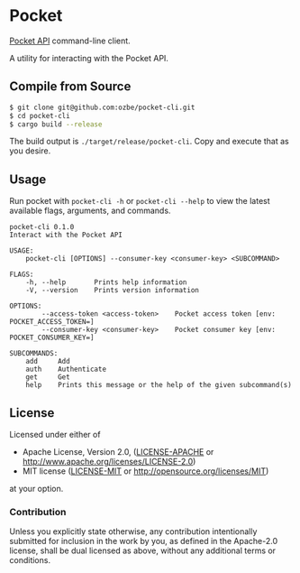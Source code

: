 # Pocket

[Pocket API](https://getpocket.com/developer/apps/) command-line client.

A utility for interacting with the Pocket API.

## Compile from Source

```bash
$ git clone git@github.com:ozbe/pocket-cli.git
$ cd pocket-cli
$ cargo build --release
```
The build output is `./target/release/pocket-cli`. Copy and execute that as you
desire.

## Usage

Run pocket with `pocket-cli -h` or `pocket-cli --help` to view the latest available flags, arguments, and
commands.

```text
pocket-cli 0.1.0
Interact with the Pocket API

USAGE:
    pocket-cli [OPTIONS] --consumer-key <consumer-key> <SUBCOMMAND>

FLAGS:
    -h, --help       Prints help information
    -V, --version    Prints version information

OPTIONS:
        --access-token <access-token>    Pocket access token [env: POCKET_ACCESS_TOKEN=]
        --consumer-key <consumer-key>    Pocket consumer key [env: POCKET_CONSUMER_KEY=]

SUBCOMMANDS:
    add     Add
    auth    Authenticate
    get     Get
    help    Prints this message or the help of the given subcommand(s)
```

## License

Licensed under either of

 * Apache License, Version 2.0, ([LICENSE-APACHE](LICENSE-APACHE) or http://www.apache.org/licenses/LICENSE-2.0)
 * MIT license ([LICENSE-MIT](LICENSE-MIT) or http://opensource.org/licenses/MIT)

at your option.

### Contribution

Unless you explicitly state otherwise, any contribution intentionally
submitted for inclusion in the work by you, as defined in the Apache-2.0
license, shall be dual licensed as above, without any additional terms or
conditions.